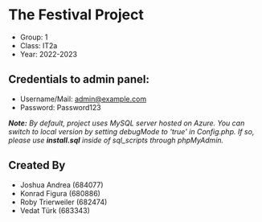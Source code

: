 # The Festival Project

- Group: 1
- Class: IT2a
- Year: 2022-2023

## Credentials to admin panel:

- Username/Mail: admin@example.com
- Password: Password123

_**Note:** By default, project uses MySQL server hosted on Azure. You can switch to local version by setting debugMode to 'true' in Config.php. If so, please use **install.sql** inside of sql_scripts through phpMyAdmin._

## Created By

- Joshua Andrea (684077)
- Konrad Figura (680886)
- Roby Trierweiler (682474)
- Vedat Türk (683343)